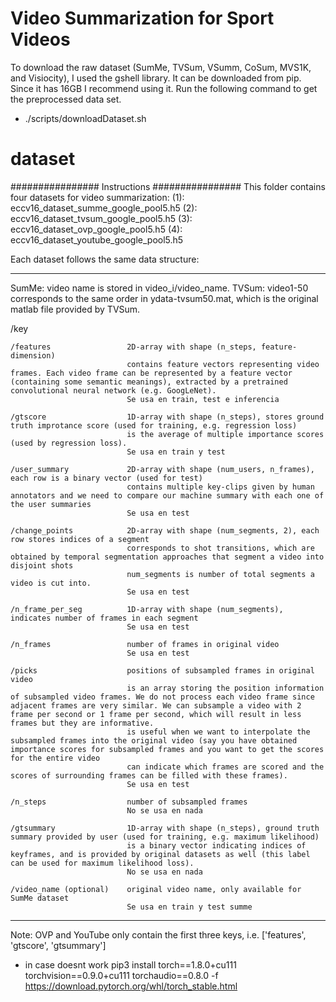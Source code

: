 # Video Summarization for Sport Videos

To download the raw dataset (SumMe, TVSum, VSumm, CoSum, MVS1K, and Visiocity), I used the gshell library. It can be downloaded from pip. Since it has 16GB I recommend using it. Run the following command to get the preprocessed data set.

* ./scripts/downloadDataset.sh

# dataset

################ Instructions ################
This folder contains four datasets for video summarization:
(1): eccv16_dataset_summe_google_pool5.h5
(2): eccv16_dataset_tvsum_google_pool5.h5
(3): eccv16_dataset_ovp_google_pool5.h5
(4): eccv16_dataset_youtube_google_pool5.h5



Each dataset follows the same data structure:
***********************************************************************************************************************************************
SumMe: video name is stored in video_i/video_name.
TVSum: video1-50 corresponds to the same order in ydata-tvsum50.mat, which is the original matlab file provided by TVSum.

  /key
  
    /features                 2D-array with shape (n_steps, feature-dimension)
                              contains feature vectors representing video frames. Each video frame can be represented by a feature vector (containing some semantic meanings), extracted by a pretrained convolutional neural network (e.g. GoogLeNet). 
                              Se usa en train, test e inferencia

    /gtscore                  1D-array with shape (n_steps), stores ground truth improtance score (used for training, e.g. regression loss)
                              is the average of multiple importance scores (used by regression loss).
                              Se usa en train y test
    
    /user_summary             2D-array with shape (num_users, n_frames), each row is a binary vector (used for test)
                              contains multiple key-clips given by human annotators and we need to compare our machine summary with each one of the user summaries
                              Se usa en test

    /change_points            2D-array with shape (num_segments, 2), each row stores indices of a segment
                              corresponds to shot transitions, which are obtained by temporal segmentation approaches that segment a video into disjoint shots
                              num_segments is number of total segments a video is cut into. 
                              Se usa en test

    /n_frame_per_seg          1D-array with shape (num_segments), indicates number of frames in each segment
                              Se usa en test

    /n_frames                 number of frames in original video
                              Se usa en test

    /picks                    positions of subsampled frames in original video
                              is an array storing the position information of subsampled video frames. We do not process each video frame since adjacent frames are very similar. We can subsample a video with 2 frame per second or 1 frame per second, which will result in less frames but they are informative.
                              is useful when we want to interpolate the subsampled frames into the original video (say you have obtained importance scores for subsampled frames and you want to get the scores for the entire video
                              can indicate which frames are scored and the scores of surrounding frames can be filled with these frames).
                              Se usa en test

    /n_steps                  number of subsampled frames
                              No se usa en nada
    
    /gtsummary                1D-array with shape (n_steps), ground truth summary provided by user (used for training, e.g. maximum likelihood)
                              is a binary vector indicating indices of keyframes, and is provided by original datasets as well (this label can be used for maximum likelihood loss).
                              No se usa en nada
    
    /video_name (optional)    original video name, only available for SumMe dataset
                              Se usa en train y test summe
***********************************************************************************************************************************************
Note: OVP and YouTube only contain the first three keys, i.e. ['features', 'gtscore', 'gtsummary']


* in case doesnt work  pip3 install torch==1.8.0+cu111 torchvision==0.9.0+cu111 torchaudio==0.8.0 -f https://download.pytorch.org/whl/torch_stable.html
